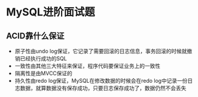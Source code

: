 # MySQL进阶面试题

## ACID靠什么保证

* 原子性由undo log保证，它记录了需要回滚的日志信息，事务回滚的时候就撤销已经执行成功的SQL
* 一致性由其他三大特征来保证，程序代码要保证业务上的一致性
* 隔离性是由MVCC保证的
* 持久性由redo log保证，MySQL在修改数据的时候会在redo log中记录一份日志数据，就算数据没有保存成功，只要日志保存成功了，数据仍然不会丢失